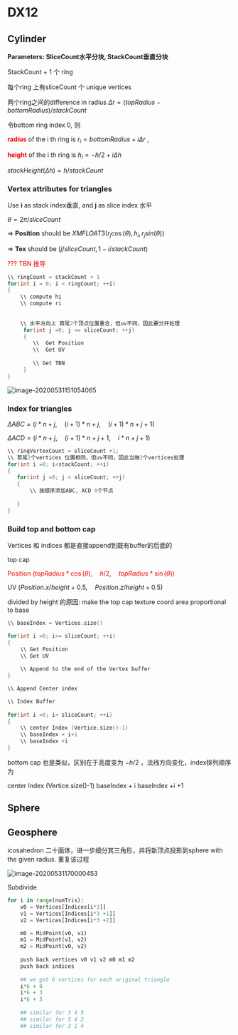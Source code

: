 # DX12

## Cylinder

 **Parameters:  SliceCount水平分块, StackCount垂直分块**

StackCount + 1 个 ring

每个ring 上有sliceCount 个 unique vertices

两个ring之间的difference in radius $\Delta r= (topRadius - bottomRadius)/stackCount$ 

令bottom ring index 0, 则

<font color=#EE0000>**radius**</font> of the i th ring is $r_i= bottomRadius + i\Delta r$ , 

<font color=#EE0000>**height**</font>  of the i th ring is $h_i = -h/2 +i\Delta h$ 

$stackHeight (\Delta h) = h/stackCount$



### Vertex attributes for triangles

Use **i** as stack index垂直, and **j** as slice index 水平

$\theta=2\pi/sliceCount$

$\Rightarrow$ **Position** should be $XMFLOAT3(r_j\cos(\theta), h_i, r_jsin(\theta))$

$\Rightarrow$ **Tex** should be $(j/sliceCount, 1- i/stackCount)$

<font color=#EE0000>??? TBN 推导</font>



```c++
\\ ringCount = stackCount + 1
for(int i = 0; i < ringCount; ++i)
{
	\\ compute hi
	\\ compute ri
	
	
	\\ 水平方向上 首尾2个顶点位置重合，但uv不同，因此要分开处理
	 for(int j =0; j <= sliceCount; ++j)
	 {
		\\  Get Position
		\\ 	Get UV
		
		\\ Get TBN
	 }
}
```

![image-20200531151054065](C:\Users\isson\AppData\Roaming\Typora\typora-user-images\image-20200531151054065.png)

### Index for triangles

$\Delta ABC= (i*n+j,\quad (i+1)*n + j,\quad (i+1)*n+j+1 )$

$\Delta ACD = (i*n+j,\quad (i+1)*n+j+1, \quad i*n + j+1)$

 ```c++
\\ ringVertexCount = sliceCount +1;
\\ 首尾2个vertices 位置相同，但uv不同，因此当做2个vertices处理
for(int i =0; i<stackCount; ++i)
{
    for(int j =0; j < sliceCount; ++j)
    {
        \\ 按顺序添加ABC, ACD 6个节点
            
    }
}
 ```

### Build top and bottom cap

Vertices 和 indices 都是直接append到既有buffer的后面的

top cap

<font color=#EE0000>Position $(topRadius*\cos(\theta),\quad h/2, \quad topRadius*\sin(\theta) )$ </font>

UV $(Position.x/height + 0.5,\quad Position.z/height + 0.5)$

divided by height 的原因:  make the top cap texture coord area proportional to base

```c++
\\ baseIndex = Vertices.size() 

for(int i =0; i<= sliceCount; ++i)
{
	\\ Get Position
    \\ Get UV
    
    \\ Append to the end of the Vertex buffer
}

\\ Append Center index 

\\ Index Buffer
    
for(int i =0; i< sliceCount; ++i)
{
    \\ center Index (Vertice.size()-1)
    \\ baseIndex + i+1
    \\ baseIndex +i
}
```

bottom cap 也是类似，区别在于高度变为 $-h/2$ ，法线方向变化，index排列顺序为

center Index (Vertice.size()-1)
baseIndex + i
baseIndex +i +1



## Sphere

## Geosphere

icosahedron 二十面体，进一步细分其三角形，并将新顶点投影到sphere with the given radius. 重复该过程

![image-20200531170000453](C:\Users\isson\AppData\Roaming\Typora\typora-user-images\image-20200531170000453.png)

Subdivide

```python
for i in range(numTris):
    v0 = Vertices[Indices[i*3]]
	v1 = Vertices[Indices[i*3 +1]]
	v2 = Vertices[Indices[i*3 +2]]

    m0 = MidPoint(v0, v1)
    m1 = MidPoint(v1, v2)
    m2 = MidPoint(v0, v2)
    
    push back vertices v0 v1 v2 m0 m1 m2
    push back indices
    
    ## we got 6 vertices for each original triangle
    i*6 + 0 
    i*6 + 3
    i*6 + 5
    
    ## similar for 3 4 5
    ## similar for 5 4 2
    ## similar for 3 1 4
   
```




